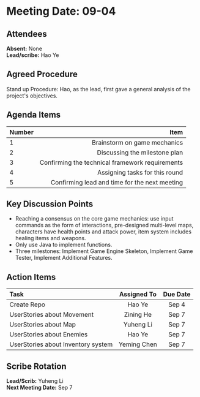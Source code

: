 # Meeting Date: 09-04

## Attendees
**Absent:** None
<br>
**Lead/scribe:** Hao Ye

## Agreed Procedure
Stand up Procedure: Hao, as the lead, first gave a general analysis of the project's objectives.

## Agenda Items
| Number |                                            Item |
|:-------|------------------------------------------------:|
| 1      |                    Brainstorm on game mechanics |
| 2      |                   Discussing the milestone plan |
| 3      | Confirming the technical framework requirements |
| 4      |                  Assigning tasks for this round |
| 5 |   Confirming lead and time for the next meeting |

## Key Discussion Points
- Reaching a consensus on the core game mechanics: use input commands as the form of interactions, pre-designed multi-level maps, characters have health points and attack power, item system includes healing items and weapons.
- Only use Java to implement functions.
- Three milestones: Implement Game Engine Skeleton, Implement Game Tester, Implement Additional Features.


## Action Items
| Task                               | Assigned To | Due Date |
|:-----------------------------------|:-----------:|:--------:|
| Create Repo                        |   Hao Ye    |  Sep 4   |
| UserStories about Movement         |  Zining He  |  Sep 7   |
| UserStories about Map              |  Yuheng Li  |  Sep 7   |
| UserStories about Enemies          |   Hao Ye    |  Sep 7   |
| UserStories about Inventory system | Yeming Chen |  Sep 7   |



## Scribe Rotation
**Lead/Scrib:** Yuheng Li
<br>
**Next Meeting Date:** Sep 7 
